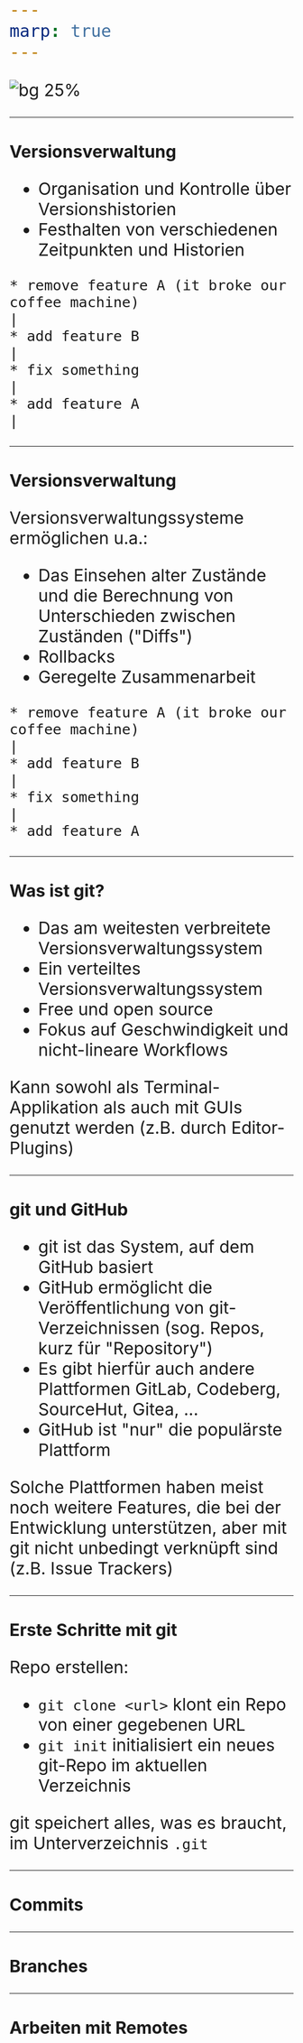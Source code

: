 ```yaml
---
marp: true
---
```

<!-- theme: uncover -->

<!-- https://github.com/orgs/marp-team/discussions/459#discussioncomment-6430972 -->
<style>
  * {
    text-align: left;
    font-size: 30px;
  }
  h1 {
    text-align: left;
  }
  ul, ol {
    margin-left: 0;
    margin-right: 0;
  }
  section {
    place-content: safe center left;
  }
</style>

![bg 25%](https://git-scm.com/images/logos/downloads/Git-Logo-2Color.svg)

---

# Versionsverwaltung

- Organisation und Kontrolle über Versionshistorien
- Festhalten von verschiedenen Zeitpunkten und Historien

```
* remove feature A (it broke our coffee machine)
|
* add feature B
|
* fix something
|
* add feature A
|
```

---

# Versionsverwaltung

Versionsverwaltungssysteme ermöglichen u.a.:
- Das Einsehen alter Zustände und die Berechnung von Unterschieden zwischen Zuständen ("Diffs")
- Rollbacks
- Geregelte Zusammenarbeit

```
* remove feature A (it broke our coffee machine)
|
* add feature B
|
* fix something
|
* add feature A
```

---

# Was ist git?

- Das am weitesten verbreitete Versionsverwaltungssystem
- Ein verteiltes Versionsverwaltungssystem
- Free und open source
- Fokus auf Geschwindigkeit und nicht-lineare Workflows

Kann sowohl als Terminal-Applikation als auch mit GUIs genutzt werden (z.B. durch Editor-Plugins)

---

# git und GitHub

- git ist das System, auf dem GitHub basiert
- GitHub ermöglicht die Veröffentlichung von git-Verzeichnissen
  (sog. Repos, kurz für "Repository")
- Es gibt hierfür auch andere Plattformen
  GitLab, Codeberg, SourceHut, Gitea, ...
- GitHub ist "nur" die populärste Plattform

Solche Plattformen haben meist noch weitere Features, die bei der Entwicklung unterstützen, aber mit git nicht unbedingt verknüpft sind
(z.B. Issue Trackers)

---

# Erste Schritte mit git

Repo erstellen:
- `git clone <url>` klont ein Repo von einer gegebenen URL
- `git init` initialisiert ein neues git-Repo im aktuellen Verzeichnis

git speichert alles, was es braucht, im Unterverzeichnis `.git`

---

# Commits

---

# Branches

---

# Arbeiten mit Remotes

